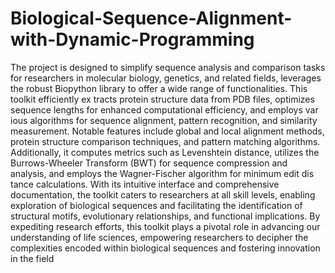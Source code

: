 # Biological-Sequence-Alignment-with-Dynamic-Programming

The project is designed to simplify sequence analysis
 and comparison tasks for researchers in molecular biology,
 genetics, and related fields, leverages the robust Biopython library
 to offer a wide range of functionalities. This toolkit efficiently ex
 tracts protein structure data from PDB files, optimizes sequence
 lengths for enhanced computational efficiency, and employs var
 ious algorithms for sequence alignment, pattern recognition, and
 similarity measurement. Notable features include global and local
 alignment methods, protein structure comparison techniques, and
 pattern matching algorithms. Additionally, it computes metrics
 such as Levenshtein distance, utilizes the Burrows-Wheeler
 Transform (BWT) for sequence compression and analysis, and
 employs the Wagner-Fischer algorithm for minimum edit dis
 tance calculations. With its intuitive interface and comprehensive
 documentation, the toolkit caters to researchers at all skill levels,
 enabling exploration of biological sequences and facilitating the
 identification of structural motifs, evolutionary relationships, and
 functional implications. By expediting research efforts, this toolkit
 plays a pivotal role in advancing our understanding of life
 sciences, empowering researchers to decipher the complexities
 encoded within biological sequences and fostering innovation in
 the field
